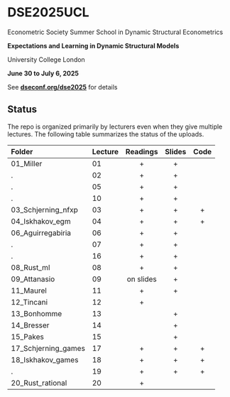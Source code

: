 # DSE2025UCL

Econometric Society Summer School in Dynamic Structural Econometrics

**Expectations and Learning in Dynamic Structural Models**

University College London

**June 30 to July 6, 2025**

See [**dseconf.org/dse2025**](https://dseconf.org/dse2025) for details


## Status

The repo is organized primarily by lecturers even when they give multiple lectures. The following table summarizes the status of the uploads.

| Folder | Lecture | Readings | Slides | Code |
|:---|:---|:--:|:-:|:-:|
01_Miller           | 01 | + | + | |
.                   | 02 | + | + | |
.                   | 05 | + | + | |
.                   | 10 | + | + | |
03_Schjerning_nfxp  | 03 | + | + | + |
04_Iskhakov_egm     | 04 | + | + | + |
06_Aguirregabiria   | 06 | + | + | |
.                   | 07 | + | + | |
.                   | 16 | + | + | |
08_Rust_ml          | 08 | + | + | |
09_Attanasio        | 09 | on slides | + | |
11_Maurel           | 11 | + | + | |
12_Tincani          | 12 | + | | |
13_Bonhomme         | 13 | | + | |
14_Bresser          | 14 | | + | |
15_Pakes            | 15 | | + | |
17_Schjerning_games | 17 | + | + | + |
18_Iskhakov_games   | 18 | + | + | + |
.                   | 19 | + | + | + |
20_Rust_rational    | 20 | + | | |
